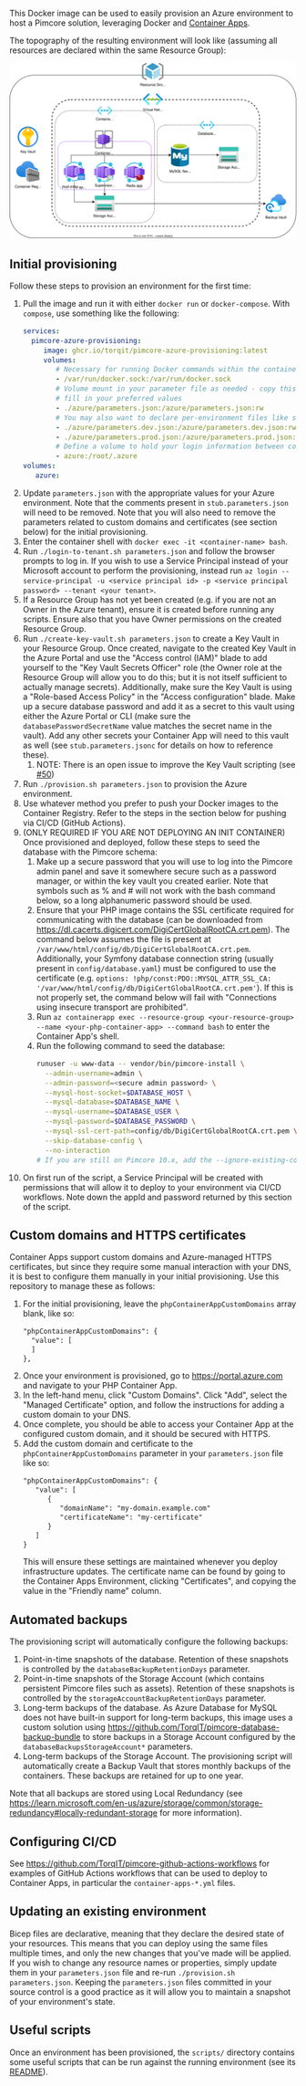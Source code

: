 This Docker image can be used to easily provision an Azure environment to host a Pimcore solution, leveraging Docker and [Container Apps](https://learn.microsoft.com/en-us/azure/container-apps/overview).

The topography of the resulting environment will look like (assuming all resources are declared within the same Resource Group):

![Infrastructure diagram](./topography.drawio.svg)

## Initial provisioning

Follow these steps to provision an environment for the first time:

1. Pull the image and run it with either `docker run` or `docker-compose`. With `compose`, use something like the following:
   ```yaml
   services:
     pimcore-azure-provisioning:
        image: ghcr.io/torqit/pimcore-azure-provisioning:latest
        volumes:
           # Necessary for running Docker commands within the container
           - /var/run/docker.sock:/var/run/docker.sock
           # Volume mount in your parameter file as needed - copy this from stub.parameters.json and
           # fill in your preferred values
           - ./azure/parameters.json:/azure/parameters.json:rw
           # You may also want to declare per-environment files like so
           - ./azure/parameters.dev.json:/azure/parameters.dev.json:rw
           - ./azure/parameters.prod.json:/azure/parameters.prod.json:rw
           # Define a volume to hold your login information between container restarts
           - azure:/root/.azure
   volumes:
      azure:
   ```
2. Update `parameters.json` with the appropriate values for your Azure environment. Note that the comments present in `stub.parameters.json` will need to be removed. Note that you will also need to remove the parameters related to custom domains and certificates (see section below) for the initial provisioning.
3. Enter the container shell with `docker exec -it <container-name> bash`.
4. Run `./login-to-tenant.sh parameters.json` and follow the browser prompts to log in. If you wish to use a Service Principal instead of your Microsoft account to perform the provisioning, instead run `az login --service-principal -u <service principal id> -p <service principal password> --tenant <your tenant>`.
5. If a Resource Group has not yet been created (e.g. if you are not an Owner in the Azure tenant), ensure it is created before running any scripts. Ensure also that you have Owner permissions on the created Resource Group.
6. Run `./create-key-vault.sh parameters.json` to create a Key Vault in your Resource Group. Once created, navigate to the created Key Vault in the Azure Portal and use the "Access control (IAM)" blade to add yourself to the "Key Vault Secrets Officer" role (the Owner role at the Resource Group will allow you to do this; but it is not itself sufficient to actually manage secrets). Additionally, make sure the Key Vault is using a "Role-based Access Policy" in the "Access configuration" blade. Make up a secure database password and add it as a secret to this vault using either the Azure Portal or CLI (make sure the `databasePasswordSecretName` value matches the secret name in the vault). Add any other secrets your Container App will need to this vault as well (see `stub.parameters.jsonc` for details on how to reference these).
   1. NOTE: There is an open issue to improve the Key Vault scripting (see [#50](https://github.com/TorqIT/pimcore-azure-provisioning/issues/50))
8. Run `./provision.sh parameters.json` to provision the Azure environment.
9. Use whatever method you prefer to push your Docker images to the Container Registry. Refer to the steps in the section below for pushing via CI/CD (GitHub Actions).
9. (ONLY REQUIRED IF YOU ARE NOT DEPLOYING AN INIT CONTAINER) Once provisioned and deployed, follow these steps to seed the database with the Pimcore schema:
   1. Make up a secure password that you will use to log into the Pimcore admin panel and save it somewhere secure such as a password manager, or within the key vault you created earlier. Note that symbols such as % and # will not work with the bash command below, so a long alphanumeric password should be used.
   2. Ensure that your PHP image contains the SSL certificate required for communicating with the database (can be downloaded from https://dl.cacerts.digicert.com/DigiCertGlobalRootCA.crt.pem). The command below assumes the file is present at `/var/www/html/config/db/DigiCertGlobalRootCA.crt.pem`. Additionally, your Symfony database connection string (usually present in `config/database.yaml`) must be configured to use the certificate (e.g. `options: !php/const:PDO::MYSQL_ATTR_SSL_CA: '/var/www/html/config/db/DigiCertGlobalRootCA.crt.pem'`). If this is not properly set, the command below will fail with "Connections using insecure transport are prohibited".
   3. Run `az containerapp exec --resource-group <your-resource-group> --name <your-php-container-app> --command bash` to enter the Container App's shell.
   4. Run the following command to seed the database:
      ```bash
      runuser -u www-data -- vendor/bin/pimcore-install \
        --admin-username=admin \
        --admin-password=<secure admin password> \
        --mysql-host-socket=$DATABASE_HOST \
        --mysql-database=$DATABASE_NAME \
        --mysql-username=$DATABASE_USER \
        --mysql-password=$DATABASE_PASSWORD \
        --mysql-ssl-cert-path=config/db/DigiCertGlobalRootCA.crt.pem \
        --skip-database-config \
        --no-interaction
      # If you are still on Pimcore 10.x, add the --ignore-existing-config flag
      ```
10. On first run of the script, a Service Principal will be created with permissions that will allow it to deploy to your environment via CI/CD workflows. Note down the appId and password returned by this section of the script.

## Custom domains and HTTPS certificates

Container Apps support custom domains and Azure-managed HTTPS certificates, but since they require some manual interaction with your DNS, it is best to configure them manually in your initial provisioning. Use this repository to manage these as follows:

1. For the initial provisioning, leave the `phpContainerAppCustomDomains` array blank, like so:
   ```
   "phpContainerAppCustomDomains": {
     "value": [
     ]
   },
   ```
2. Once your environment is provisioned, go to https://portal.azure.com and navigate to your PHP Container App.
3. In the left-hand menu, click "Custom Domains". Click "Add", select the "Managed Certificate" option, and follow the instructions for adding a custom domain to your DNS.
4. Once complete, you should be able to access your Container App at the configured custom domain, and it should be secured with HTTPS.
5. Add the custom domain and certificate to the `phpContainerAppCustomDomains` parameter in your `parameters.json` file like so:
   ```
   "phpContainerAppCustomDomains": {
      "value": [
         {
            "domainName": "my-domain.example.com"
            "certificateName": "my-certificate"
         }
      ]
   }
   ```
   This will ensure these settings are maintained whenever you deploy infrastructure updates. The certificate name can be found by going to the Container Apps Environment, clicking "Certificates", and copying the value in the "Friendly name" column.

## Automated backups

The provisioning script will automatically configure the following backups:

1. Point-in-time snapshots of the database. Retention of these snapshots is controlled by the `databaseBackupRetentionDays` parameter.
2. Point-in-time snapshots of the Storage Account (which contains persistent Pimcore files such as assets). Retention of these snapshots is controlled by the `storageAccountBackupRetentionDays` parameter.
3. Long-term backups of the database. As Azure Database for MySQL does not have built-in support for long-term backups, this image uses a custom solution using https://github.com/TorqIT/pimcore-database-backup-bundle to store backups in a Storage Account configured by the `databaseBackupsStorageAccount*` parameters.
4. Long-term backups of the Storage Account. The provisioning script will automatically create a Backup Vault that stores monthly backups of the containers. These backups are retained for up to one year.

Note that all backups are stored using Local Redundancy (see https://learn.microsoft.com/en-us/azure/storage/common/storage-redundancy#locally-redundant-storage for more information).

## Configuring CI/CD

See https://github.com/TorqIT/pimcore-github-actions-workflows for examples of GitHub Actions workflows that can be used to deploy to Container Apps, in particular the `container-apps-*.yml` files.

## Updating an existing environment

Bicep files are declarative, meaning that they declare the desired state of your resources. This means that you can deploy using the same files multiple times, and only the new changes that you've made will be applied. If you wish to change any resource names or properties, simply update them in your `parameters.json` file and re-run `./provision.sh parameters.json`. Keeping the `parameters.json` files committed in your source control is a good practice as it will allow you to maintain a snapshot of your environment's state.

## Useful scripts

Once an environment has been provisioned, the `scripts/` directory contains some useful scripts that can be run against the running environment (see its [README](https://github.com/TorqIT/pimcore-azure-provisioning/blob/main/scripts/README.md)).
